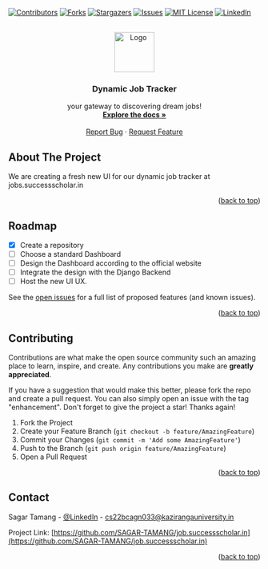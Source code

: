 <a name="readme-top"></a>

[![Contributors][contributors-shield]][contributors-url]
[![Forks][forks-shield]][forks-url]
[![Stargazers][stars-shield]][stars-url]
[![Issues][issues-shield]][issues-url]
[![MIT License][license-shield]][license-url]
[![LinkedIn][linkedin-shield]][linkedin-url]

<!-- PROJECT LOGO -->
<br />
<div align="center">
  <a href="https://github.com/SAGAR-TAMANG/job.successscholar.in">
    <img src="https://jobs.successscholar.in/static/img/ss.png" alt="Logo" width="80" height="80">
  </a>

<h3 align="center">Dynamic Job Tracker</h3>

  <p align="center">
    your gateway to discovering dream jobs!
    <br />
    <a href="https://github.com/SAGAR-TAMANG/job.successscholar.in/README.md"><strong>Explore the docs »</strong></a>
    <br />
    <br />
    <!-- <a href="https://github.com/github_username/repo_name">View Demo</a> -->
    <!-- · -->
    <a href="https://github.com/SAGAR-TAMANG/job.successscholar.in/issues">Report Bug</a>
    ·
    <a href="https://github.com/SAGAR-TAMANG/job.successscholar.in/issues">Request Feature</a>
  </p>
</div>

<!-- ABOUT THE PROJECT -->
## About The Project

We are creating a fresh new UI for our dynamic job tracker at jobs.successscholar.in

<p align="right">(<a href="#readme-top">back to top</a>)</p>

## Roadmap

- [x] Create a repository
- [ ] Choose a standard Dashboard
- [ ] Design the Dashboard according to the official website
- [ ] Integrate the design with the Django Backend
- [ ] Host the new UI UX.

See the [open issues](https://github.com/SAGAR-TAMANG/job.successscholar.in/issues) for a full list of proposed features (and known issues).

<p align="right">(<a href="#readme-top">back to top</a>)</p>



<!-- CONTRIBUTING -->
## Contributing

Contributions are what make the open source community such an amazing place to learn, inspire, and create. Any contributions you make are **greatly appreciated**.

If you have a suggestion that would make this better, please fork the repo and create a pull request. You can also simply open an issue with the tag "enhancement".
Don't forget to give the project a star! Thanks again!

1. Fork the Project
2. Create your Feature Branch (`git checkout -b feature/AmazingFeature`)
3. Commit your Changes (`git commit -m 'Add some AmazingFeature'`)
4. Push to the Branch (`git push origin feature/AmazingFeature`)
5. Open a Pull Request

<p align="right">(<a href="#readme-top">back to top</a>)</p>

## Contact

Sagar Tamang - [@LinkedIn](https://www.linkedin.com/in/sagar-tmg/) - cs22bcagn033@kazirangauniversity.in

Project Link: [https://github.com/SAGAR-TAMANG/job.successscholar.in](https://github.com/SAGAR-TAMANG/job.successscholar.in)

<p align="right">(<a href="#readme-top">back to top</a>)</p>


<!-- MARKDOWN LINKS & IMAGES -->
<!-- https://www.markdownguide.org/basic-syntax/#reference-style-links -->
[contributors-shield]: https://img.shields.io/github/contributors/SAGAR-TAMANG/medic-report-ai.svg?style=for-the-badge
[contributors-url]: https://github.com/SAGAR-TAMANG/medic-report-ai/graphs/contributors
[forks-shield]: https://img.shields.io/github/forks/SAGAR-TAMANG/medic-report-ai.svg?style=for-the-badge
[forks-url]: https://github.com/SAGAR-TAMANG/medic-report-ai/network/members
[stars-shield]: https://img.shields.io/github/stars/SAGAR-TAMANG/medic-report-ai.svg?style=for-the-badge
[stars-url]: https://github.com/SAGAR-TAMANG/medic-report-ai/stargazers
[issues-shield]: https://img.shields.io/github/issues/SAGAR-TAMANG/medic-report-ai.svg?style=for-the-badge
[issues-url]: https://github.com/SAGAR-TAMANG/medic-report-ai/issues
[license-shield]: https://img.shields.io/github/license/SAGAR-TAMANG/medic-report-ai.svg?style=for-the-badge
[license-url]: https://github.com/SAGAR-TAMANG/medic-report-ai/LICENSE.txt
[linkedin-shield]: https://img.shields.io/badge/-LinkedIn-black.svg?style=for-the-badge&logo=linkedin&colorB=555
[linkedin-url]: https://www.linkedin.com/in/sagar-tmg/
[product-screenshot]: static/img/screenshot.png
[Next.js]: https://img.shields.io/badge/next.js-000000?style=for-the-badge&logo=nextdotjs&logoColor=white
[Next-url]: https://nextjs.org/
[React.js]: https://img.shields.io/badge/React-20232A?style=for-the-badge&logo=react&logoColor=61DAFB
[React-url]: https://reactjs.org/
[Vue.js]: https://img.shields.io/badge/Vue.js-35495E?style=for-the-badge&logo=vuedotjs&logoColor=4FC08D
[Vue-url]: https://vuejs.org/
[Angular.io]: https://img.shields.io/badge/Angular-DD0031?style=for-the-badge&logo=angular&logoColor=white
[Angular-url]: https://angular.io/
[Svelte.dev]: https://img.shields.io/badge/Svelte-4A4A55?style=for-the-badge&logo=svelte&logoColor=FF3E00
[Svelte-url]: https://svelte.dev/
[Laravel.com]: https://img.shields.io/badge/Laravel-FF2D20?style=for-the-badge&logo=laravel&logoColor=white
[Laravel-url]: https://laravel.com
[Bootstrap.com]: https://img.shields.io/badge/Bootstrap-563D7C?style=for-the-badge&logo=bootstrap&logoColor=white
[Bootstrap-url]: https://getbootstrap.com
[JQuery.com]: https://img.shields.io/badge/jQuery-0769AD?style=for-the-badge&logo=jquery&logoColor=white
[JQuery-url]: https://jquery.com 
[Django]: https://img.shields.io/badge/Django-092E20?logo=django&logoColor=fff&style=flat
[Django-url]: https://www.djangoproject.com/
